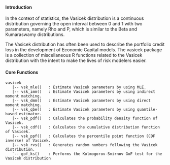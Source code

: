 #### Introduction

In the context of statistics, the Vasicek distribution is a continuous distribution governing the open interval between 0 and 1 with two parameters, namely Rho and P, which is similar to the Beta and Kumaraswamy distributions. 

The Vasicek distribution has often been used to describe the portfolio credit loss in the development of Economic Capital models. The vasicek package is a collection of miscellaneous R functions related to the Vasicek distribution with the intent to make the lives of risk modelers easier.

#### Core Functions

```
vasicek
   |-- vsk_mle()   : Estimate Vasicek parameters by using MLE.
   |-- vsk_imm()   : Estimate Vasicek parameters by using indirect moment matching.
   |-- vsk_dmm()   : Estimate Vasicek parameters by using direct moment matching.
   |-- vsk_qbe()   : Estimate Vasicek parameters by using quantile-based estimator.   
   |-- vsk_pdf()   : Calculates the probability density function of Vasicek.
   |-- vsk_cdf()   : Calculates the cumulative distribution function of Vasicek.
   |-- vsk_ppf()   : Calculates the percentile point function (CDF inverse) of Vasicek.
   |-- vsk_rvs()   : Generates random numbers following the Vasicek distribution.
   `-- gof_ks()    : Performs the Kolmogorov-Smirnov GoF test for the Vasicek distribution
```

